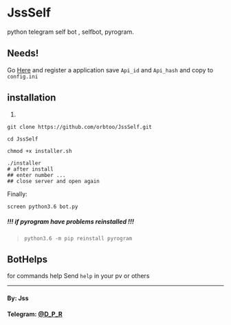 # JssSelf
python telegram self bot , selfbot, pyrogram.


## Needs!
Go [Here](https://my.telegram.org/auth?to=apps) and register a application 
save `Api_id` and `Api_hash` and copy to `config.ini`


## installation 
1.
```
git clone https://github.com/orbtoo/JssSelf.git
```
```
cd JssSelf
```
```
chmod +x installer.sh
```
```
./installer
# after install
## enter number ...
## close server and open again 
```
Finally:
```
screen python3.6 bot.py

```

##### !!! if pyrogram have problems reinstalled !!!
> `python3.6 -m pip reinstall pyrogram`


## BotHelps
for commands help Send `help` in your pv or others

---

#### By: Jss
#### Telegram: [@D_P_R](https://t.me/D_P_R)
